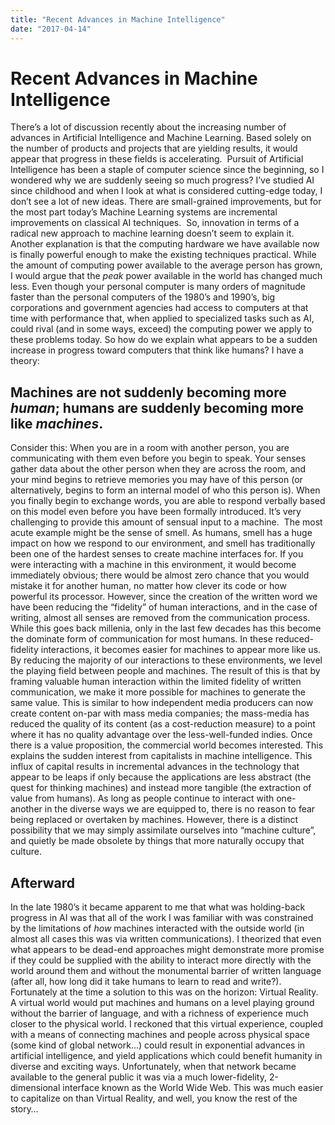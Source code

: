 ```yaml
---
title: "Recent Advances in Machine Intelligence"
date: "2017-04-14"
---
```


<div class="content">
<h1 id="recent-advances-in-machine-intelligence">Recent Advances in Machine Intelligence</h1>
<p>There’s a lot of discussion recently about the increasing number of advances in Artificial Intelligence and Machine Learning. Based solely on the number of products and projects that are yielding results, it would appear that progress in these fields is accelerating.  Pursuit of Artificial Intelligence has been a staple of computer science since the beginning, so I wondered why we are suddenly seeing so much progress? I’ve studied AI since childhood and when I look at what is considered cutting-edge today, I don’t see a lot of new ideas. There are small-grained improvements, but for the most part today’s Machine Learning systems are incremental improvements on classical AI techniques.  So, innovation in terms of a radical new approach to machine learning doesn’t seem to explain it. Another explanation is that the computing hardware we have available now is finally powerful enough to make the existing techniques practical. While the amount of computing power available to the average person has grown, I would argue that the <em>peak</em> power available in the world has changed much less. Even though your personal computer is many orders of magnitude faster than the personal computers of the 1980’s and 1990’s, big corporations and government agencies had access to computers at that time with performance that, when applied to specialized tasks such as AI, could rival (and in some ways, exceed) the computing power we apply to these problems today. So how do we explain what appears to be a sudden increase in progress toward computers that think like humans? I have a theory:</p>
<h2 id="machines-are-not-suddenly-becoming-more-human-humans-are-suddenly-becoming-more-like-machines">Machines are not suddenly becoming more <em>human</em>; humans are suddenly becoming more like <em>machines</em>.</h2>
<p>Consider this: When you are in a room with another person, you are communicating with them even before you begin to speak. Your senses gather data about the other person when they are across the room, and your mind begins to retrieve memories you may have of this person (or alternatively, begins to form an internal model of who this person is). When you finally begin to exchange words, you are able to respond verbally based on this model even before you have been formally introduced. It’s very challenging to provide this amount of sensual input to a machine.  The most acute example might be the sense of smell. As humans, smell has a huge impact on how we respond to our environment, and smell has traditionally been one of the hardest senses to create machine interfaces for. If you were interacting with a machine in this environment, it would become immediately obvious; there would be almost zero chance that you would mistake it for another human, no matter how clever its code or how powerful its processor. However, since the creation of the written word we have been reducing the “fidelity” of human interactions, and in the case of writing, almost all senses are removed from the communication process. While this goes back millenia, only in the last few decades has this become the dominate form of communication for most humans. In these reduced-fidelity interactions, it becomes easier for machines to appear more like us. By reducing the majority of our interactions to these environments, we level the playing field between people and machines. The result of this is that by framing valuable human interaction within the limited fidelity of written communication, we make it more possible for machines to generate the same value. This is similar to how independent media producers can now create content on-par with mass media companies; the mass-media has reduced the quality of its content (as a cost-reduction measure) to a point where it has no quality advantage over the less-well-funded indies. Once there is a value proposition, the commercial world becomes interested. This explains the sudden interest from capitalists in machine intelligence. This influx of capital results in incremental advances in the technology that appear to be leaps if only because the applications are less abstract (the quest for thinking machines) and instead more tangible (the extraction of value from humans). As long as people continue to interact with one-another in the diverse ways we are equipped to, there is no reason to fear being replaced or overtaken by machines. However, there is a distinct possibility that we may simply assimilate ourselves into “machine culture”, and quietly be made obsolete by things that more naturally occupy that culture.  </p>
<h2 id="afterward">Afterward</h2>
<p>In the late 1980’s it became apparent to me that what was holding-back progress in AI was that all of the work I was familiar with was constrained by the limitations of <em>how</em> machines interacted with the outside world (in almost all cases this was via written communications). I theorized that even what appears to be dead-end approaches might demonstrate more promise if they could be supplied with the ability to interact more directly with the world around them and without the monumental barrier of written language (after all, how long did it take humans to learn to read and write?). Fortunately at the time a solution to this was on the horizon: Virtual Reality. A virtual world would put machines and humans on a level playing ground without the barrier of language, and with a richness of experience much closer to the physical world. I reckoned that this virtual experience, coupled with a means of connecting machines and people across physical space (some kind of global network…) could result in exponential advances in artificial intelligence, and yield applications which could benefit humanity in diverse and exciting ways. Unfortunately, when that network became available to the general public it was via a much lower-fidelity, 2-dimensional interface known as the World Wide Web. This was much easier to capitalize on than Virtual Reality, and well, you know the rest of the story…</p>
</div>
